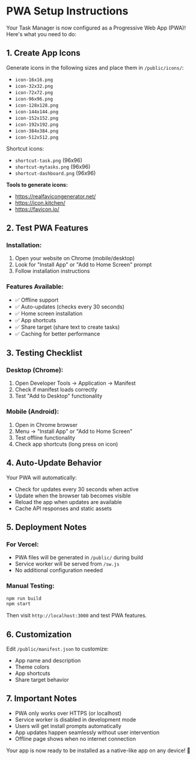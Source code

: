 # PWA Setup Instructions

Your Task Manager is now configured as a Progressive Web App (PWA)! Here's what you need to do:

## 1. Create App Icons

Generate icons in the following sizes and place them in `/public/icons/`:
- `icon-16x16.png`
- `icon-32x32.png`
- `icon-72x72.png`
- `icon-96x96.png`
- `icon-128x128.png`
- `icon-144x144.png`
- `icon-152x152.png`
- `icon-192x192.png`
- `icon-384x384.png`
- `icon-512x512.png`

Shortcut icons:
- `shortcut-task.png` (96x96)
- `shortcut-mytasks.png` (96x96)
- `shortcut-dashboard.png` (96x96)

**Tools to generate icons:**
- https://realfavicongenerator.net/
- https://icon.kitchen/
- https://favicon.io/

## 2. Test PWA Features

### Installation:
1. Open your website on Chrome (mobile/desktop)
2. Look for "Install App" or "Add to Home Screen" prompt
3. Follow installation instructions

### Features Available:
- ✅ Offline support
- ✅ Auto-updates (checks every 30 seconds)
- ✅ Home screen installation
- ✅ App shortcuts
- ✅ Share target (share text to create tasks)
- ✅ Caching for better performance

## 3. Testing Checklist

### Desktop (Chrome):
1. Open Developer Tools → Application → Manifest
2. Check if manifest loads correctly
3. Test "Add to Desktop" functionality

### Mobile (Android):
1. Open in Chrome browser
2. Menu → "Install App" or "Add to Home Screen"
3. Test offline functionality
4. Check app shortcuts (long press on icon)

## 4. Auto-Update Behavior

Your PWA will automatically:
- Check for updates every 30 seconds when active
- Update when the browser tab becomes visible
- Reload the app when updates are available
- Cache API responses and static assets

## 5. Deployment Notes

### For Vercel:
- PWA files will be generated in `/public/` during build
- Service worker will be served from `/sw.js`
- No additional configuration needed

### Manual Testing:
```bash
npm run build
npm start
```

Then visit `http://localhost:3000` and test PWA features.

## 6. Customization

Edit `/public/manifest.json` to customize:
- App name and description
- Theme colors
- App shortcuts
- Share target behavior

## 7. Important Notes

- PWA only works over HTTPS (or localhost)
- Service worker is disabled in development mode
- Users will get install prompts automatically
- App updates happen seamlessly without user intervention
- Offline page shows when no internet connection

Your app is now ready to be installed as a native-like app on any device! 🚀
